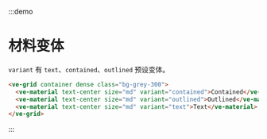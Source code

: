 :::demo

# 材料变体

`variant` 有 `text`、`contained`、`outlined` 预设变体。

```html
<ve-grid container dense class="bg-grey-300">
  <ve-material text-center size="md" variant="contained">Contained</ve-material>
  <ve-material text-center size="md" variant="outlined">Outlined</ve-material>
  <ve-material text-center size="md" variant="text">Text</ve-material>
</ve-grid>
```

:::